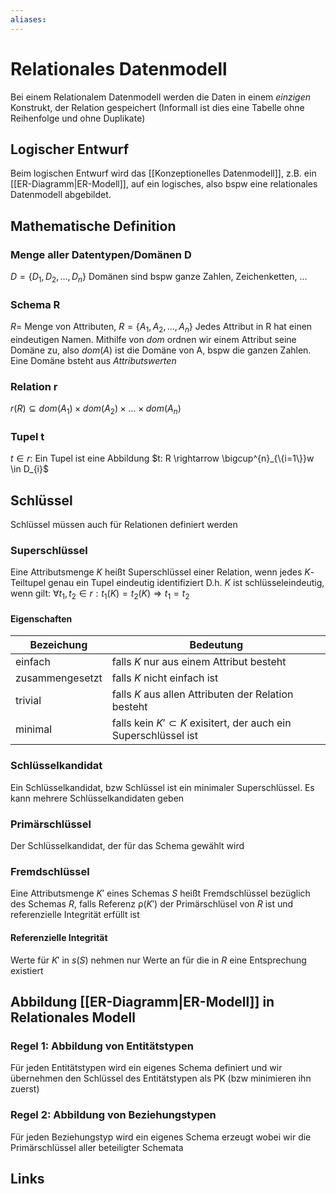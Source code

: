 ```yaml
---
aliases: 
---
```

# Relationales Datenmodell 
Bei einem Relationalem Datenmodell werden die Daten in einem *einzigen* Konstrukt, der Relation gespeichert (Informall ist dies eine Tabelle ohne Reihenfolge und ohne Duplikate)
## Logischer Entwurf
Beim logischen Entwurf wird das [[Konzeptionelles Datenmodell]], z.B. ein [[ER-Diagramm|ER-Modell]], auf ein logisches, also bspw eine relationales Datenmodell abgebildet.

## Mathematische Definition
### Menge aller Datentypen/Domänen D
$D=\{D_{1},D_{2},\dotso,D_{n}\}$
Domänen sind bspw ganze Zahlen, Zeichenketten, ...
### Schema R
$R=$ Menge von Attributen, $R=\{A_{1},A_{2},\dotso,A_{n}\}$
Jedes Attribut in R hat einen eindeutigen Namen. Mithilfe von $dom$ ordnen wir einem Attribut seine Domäne zu, also $dom(A)$ ist die Domäne von A, bspw die ganzen Zahlen. Eine Domäne bsteht aus *Attributswerten*
### Relation r
$r(R) \subseteq dom(A_{1}) \times dom(A_{2}) \times \dotso \times dom(A_{n})$

### Tupel t
$t \in r:$ Ein Tupel ist eine Abbildung $t: R \rightarrow \bigcup^{n}_{\{i=1\}}w \in D_{i}$ 
## Schlüssel
Schlüssel müssen auch für Relationen definiert werden
### Superschlüssel
Eine Attributsmenge $K$ heißt Superschlüssel einer Relation, wenn jedes $K$-Teiltupel genau ein Tupel eindeutig identifiziert
D.h. $K$ ist schlüsseleindeutig, wenn gilt: $\forall t_{1},t_{2} \in r: t_{1}(K) = t_{2}(K) \Rightarrow t_{1}= t_{2}$
#### Eigenschaften
| Bezeichung      | Bedeutung                                                           |
| --------------- | ------------------------------------------------------------------- |
| einfach         | falls $K$ nur aus einem Attribut besteht                            |
| zusammengesetzt | falls $K$ nicht einfach ist                                         |
| trivial         | falls $K$ aus allen Attributen der Relation besteht                 |
| minimal         | falls kein $K'\subset K$ exisitert, der auch ein Superschlüssel ist |

### Schlüsselkandidat
Ein Schlüsselkandidat, bzw Schlüssel ist ein minimaler Superschlüssel. Es kann mehrere Schlüsselkandidaten geben

### Primärschlüssel
Der Schlüsselkandidat, der für das Schema gewählt wird

### Fremdschlüssel
Eine Attributsmenge $K'$ eines Schemas $S$ heißt Fremdschlüssel bezüglich des Schemas $R$, falls Referenz $\uprho(K')$ der Primärschlüsel von $R$ ist und referenzielle Integrität erfüllt ist

#### Referenzielle Integrität
Werte für $K'$ in $s(S)$ nehmen nur Werte an für die in $R$ eine Entsprechung existiert
## Abbildung [[ER-Diagramm|ER-Modell]] in Relationales Modell
### Regel 1: Abbildung von Entitätstypen
Für jeden Entitätstypen wird ein eigenes Schema definiert und wir übernehmen den Schlüssel des Entitätstypen als PK (bzw minimieren ihn zuerst)
### Regel 2: Abbildung von Beziehungstypen
Für jeden Beziehungstyp wird ein eigenes Schema erzeugt wobei wir die Primärschlüssel aller beteiligter Schemata
## Links